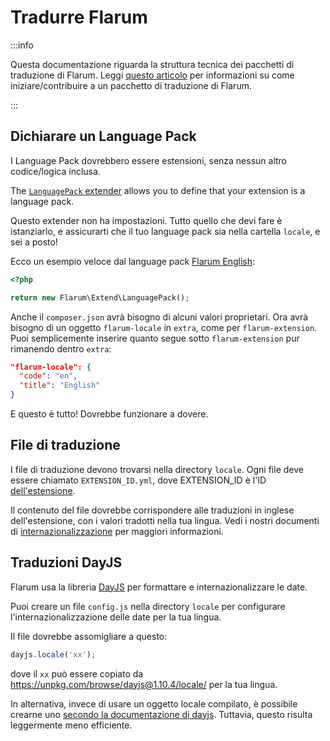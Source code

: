# Tradurre Flarum

:::info

Questa documentazione riguarda la struttura tecnica dei pacchetti di traduzione di Flarum. Leggi [questo articolo](../contributing-docs-translations.md) per informazioni su come iniziare/contribuire a un pacchetto di traduzione di Flarum.

:::

## Dichiarare un Language Pack

I Language Pack dovrebbero essere estensioni, senza nessun altro codice/logica inclusa.

The [`LanguagePack` extender](https://github.com/flarum/framework/blob/main/framework/core/src/Extend/LanguagePack.php) allows you to define that your extension is a language pack.

Questo extender non ha impostazioni. Tutto quello che devi fare è istanziarlo, e assicurarti che il tuo language pack sia nella cartella `locale`, e sei a posto!

Ecco un esempio veloce dal language pack [Flarum English](https://github.com/flarum/lang-english/blob/master/extend.php):

```php
<?php

return new Flarum\Extend\LanguagePack();
```

Anche il `composer.json` avrà bisogno di alcuni valori proprietari. Ora avrà bisogno di un oggetto `flarum-locale` in `extra`, come per `flarum-extension`. Puoi semplicemente inserire quanto segue sotto `flarum-extension` pur rimanendo dentro `extra`:

```json
"flarum-locale": {
  "code": "en",
  "title": "English"
}
```

E questo è tutto! Dovrebbe funzionare a dovere.

## File di traduzione

I file di traduzione devono trovarsi nella directory `locale`. Ogni file deve essere chiamato `EXTENSION_ID.yml`, dove EXTENSION_ID è l'ID [dell'estensione](admin.md#telling-the-api-about-your-extension).

Il contenuto del file dovrebbe corrispondere alle traduzioni in inglese dell'estensione, con i valori tradotti nella tua lingua. Vedi i nostri documenti di [internazionalizzazione](i18n.md) per maggiori informazioni.

## Traduzioni DayJS

Flarum usa la libreria [DayJS](https://day.js.org/) per formattare e internazionalizzare le date.

Puoi creare un file `config.js` nella directory `locale` per configurare l'internazionalizzazione delle date per la tua lingua.

Il file dovrebbe assomigliare a questo:

```js
dayjs.locale('xx');
```

dove il `xx` può essere copiato da https://unpkg.com/browse/dayjs@1.10.4/locale/ per la tua lingua.

In alternativa, invece di usare un oggetto locale compilato, è possibile crearne uno [secondo la documentazione di dayjs](https://day.js.org/docs/en/customization/customization). Tuttavia, questo risulta leggermente meno efficiente.
